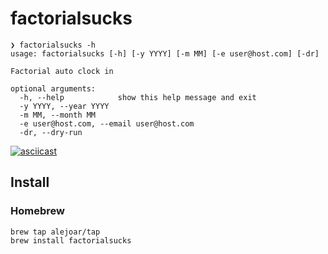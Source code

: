 # factorialsucks

```
❯ factorialsucks -h
usage: factorialsucks [-h] [-y YYYY] [-m MM] [-e user@host.com] [-dr]

Factorial auto clock in

optional arguments:
  -h, --help            show this help message and exit
  -y YYYY, --year YYYY
  -m MM, --month MM
  -e user@host.com, --email user@host.com
  -dr, --dry-run
  ```

[![asciicast](https://asciinema.org/a/1wj0X77lfeHqYWZKp2YY86Xux.svg)](https://asciinema.org/a/1wj0X77lfeHqYWZKp2YY86Xux)

## Install

### Homebrew

```
brew tap alejoar/tap
brew install factorialsucks
````
